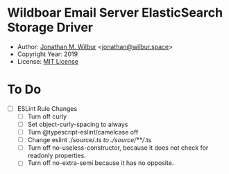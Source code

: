 # Wildboar Email Server ElasticSearch Storage Driver

* Author: [Jonathan M. Wilbur](https://jonathan.wilbur.space) <[jonathan@wilbur.space](mailto:jonathan@wilbur.space)>
* Copyright Year: 2019
* License: [MIT License](https://mit-license.org/)
<!-- * [![Build Status](http://localhost:8080/buildStatus/icon?job=)](http://localhost:8080/job//) -->

# To Do

- [ ] ESLint Rule Changes
  - [ ] Turn off curly
  - [ ] Set object-curly-spacing to always
  - [ ] Turn @typescript-eslint/camelcase off
  - [ ] Change eslint ./source/*.ts to ./source/**/*.ts
  - [ ] Turn off no-useless-constructor, because it does not check for readonly properties.
  - [ ] Turn off no-extra-semi because it has no opposite.